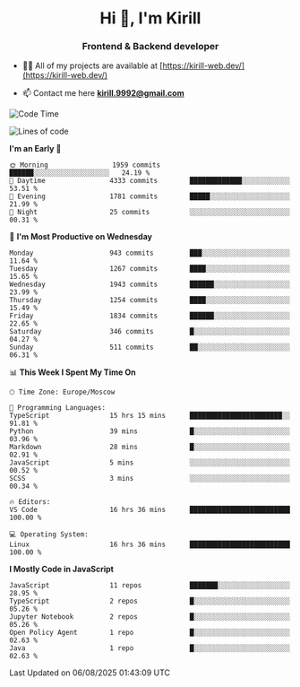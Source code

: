 <h1 align="center">Hi 👋, I'm Kirill</h1>
<h3 align="center">Frontend & Backend developer</h3>

- 👨‍💻 All of my projects are available at [https://kirill-web.dev/](https://kirill-web.dev/)

- 📫 Contact me here **kirill.9992@gmail.com**











<!--START_SECTION:waka-->
![Code Time](http://img.shields.io/badge/Code%20Time-2%2C319%20hrs%2032%20mins-blue)

![Lines of code](https://img.shields.io/badge/From%20Hello%20World%20I%27ve%20Written-5.1%20million%20lines%20of%20code-blue)

**I'm an Early 🐤** 

```text
🌞 Morning                1959 commits        ██████░░░░░░░░░░░░░░░░░░░   24.19 % 
🌆 Daytime                4333 commits        █████████████░░░░░░░░░░░░   53.51 % 
🌃 Evening                1781 commits        █████░░░░░░░░░░░░░░░░░░░░   21.99 % 
🌙 Night                  25 commits          ░░░░░░░░░░░░░░░░░░░░░░░░░   00.31 % 
```
📅 **I'm Most Productive on Wednesday** 

```text
Monday                   943 commits         ███░░░░░░░░░░░░░░░░░░░░░░   11.64 % 
Tuesday                  1267 commits        ████░░░░░░░░░░░░░░░░░░░░░   15.65 % 
Wednesday                1943 commits        ██████░░░░░░░░░░░░░░░░░░░   23.99 % 
Thursday                 1254 commits        ████░░░░░░░░░░░░░░░░░░░░░   15.49 % 
Friday                   1834 commits        ██████░░░░░░░░░░░░░░░░░░░   22.65 % 
Saturday                 346 commits         █░░░░░░░░░░░░░░░░░░░░░░░░   04.27 % 
Sunday                   511 commits         ██░░░░░░░░░░░░░░░░░░░░░░░   06.31 % 
```


📊 **This Week I Spent My Time On** 

```text
🕑︎ Time Zone: Europe/Moscow

💬 Programming Languages: 
TypeScript               15 hrs 15 mins      ███████████████████████░░   91.81 % 
Python                   39 mins             █░░░░░░░░░░░░░░░░░░░░░░░░   03.96 % 
Markdown                 28 mins             █░░░░░░░░░░░░░░░░░░░░░░░░   02.91 % 
JavaScript               5 mins              ░░░░░░░░░░░░░░░░░░░░░░░░░   00.52 % 
SCSS                     3 mins              ░░░░░░░░░░░░░░░░░░░░░░░░░   00.34 % 

🔥 Editors: 
VS Code                  16 hrs 36 mins      █████████████████████████   100.00 % 

💻 Operating System: 
Linux                    16 hrs 36 mins      █████████████████████████   100.00 % 
```

**I Mostly Code in JavaScript** 

```text
JavaScript               11 repos            ███████░░░░░░░░░░░░░░░░░░   28.95 % 
TypeScript               2 repos             █░░░░░░░░░░░░░░░░░░░░░░░░   05.26 % 
Jupyter Notebook         2 repos             █░░░░░░░░░░░░░░░░░░░░░░░░   05.26 % 
Open Policy Agent        1 repo              █░░░░░░░░░░░░░░░░░░░░░░░░   02.63 % 
Java                     1 repo              █░░░░░░░░░░░░░░░░░░░░░░░░   02.63 % 
```




 Last Updated on 06/08/2025 01:43:09 UTC
<!--END_SECTION:waka-->
